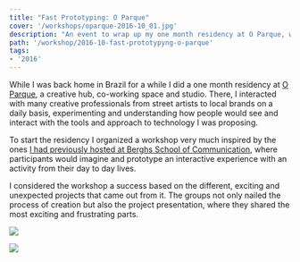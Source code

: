 ```yaml
---
title: "Fast Prototyping: O Parque"
cover: '/workshops/oparque-2016-10_01.jpg'
description: "An event to wrap up my one month residency at O Parque, where I interacted with local creative professionals."
path: '/workshop/2016-10-fast-prototypyng-o-parque'
tags:
- '2016'
---
```


While I was back home in Brazil for a while I did a one month residency at [O Parque](http://www.oparque.com.br/), a creative hub, co-working space and studio. There, I interacted with many creative professionals from street artists to local brands on a daily basis, experimenting and understanding how people would see and interact with the tools and approach to technology I was proposing.

To start the residency I organized a workshop very much inspired by the ones [I had previously hosted at Berghs School of Communication]("/tag/berghs), where participants would imagine and prototype an interactive experience with an activity from their day to day lives.

I considered the workshop a success based on the different, exciting and unexpected projects that came out from it. The groups not only nailed the process of creation but also the project presentation, where they shared the most exciting and frustrating parts.

![](./workshops/oparque-2016-10_01.jpg)

![](./workshops/oparque-2016-10_02.jpg)
